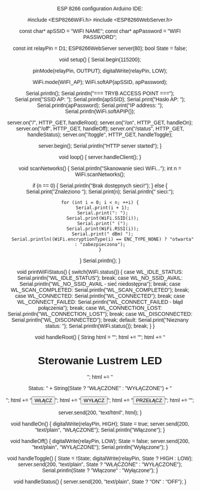 ESP 8266 configuration Arduino IDE:



#include <ESP8266WiFi.h>
#include <ESP8266WebServer.h>

const char* apSSID = "WIFI NAME";
const char* apPassword = "WIFI PASSWORD"; 

const int relayPin = D1;
ESP8266WebServer server(80);
bool State = false;

void setup() {
  Serial.begin(115200);
  
  pinMode(relayPin, OUTPUT);
  digitalWrite(relayPin, LOW);
  
  WiFi.mode(WIFI_AP);
  WiFi.softAP(apSSID, apPassword);
  
  Serial.println();
  Serial.println("=== TRYB ACCESS POINT ===");
  Serial.print("SSID AP: ");
  Serial.println(apSSID);
  Serial.print("Hasło AP: ");
  Serial.println(apPassword);
  Serial.print("IP address: ");
  Serial.println(WiFi.softAPIP());
  
  server.on("/", HTTP_GET, handleRoot);
  server.on("/on", HTTP_GET, handleOn);
  server.on("/off", HTTP_GET, handleOff);
  server.on("/status", HTTP_GET, handleStatus);
  server.on("/toggle", HTTP_GET, handleToggle);
  
  server.begin();
  Serial.println("HTTP server started");
}

void loop() {
  server.handleClient();
}

void scanNetworks() {
  Serial.println("Skanowanie sieci WiFi...");
  int n = WiFi.scanNetworks();
  
  if (n == 0) {
    Serial.println("Brak dostępnych sieci!");
  } else {
    Serial.print("Znaleziono ");
    Serial.print(n);
    Serial.println(" sieci:");
    
    for (int i = 0; i < n; ++i) {
      Serial.print(i + 1);
      Serial.print(": ");
      Serial.print(WiFi.SSID(i));
      Serial.print(" (");
      Serial.print(WiFi.RSSI(i));
      Serial.print(" dBm) ");
      Serial.println((WiFi.encryptionType(i) == ENC_TYPE_NONE) ? "otwarta" : "zabezpieczona");
    }
  }
  Serial.println();
}

void printWiFiStatus() {
  switch(WiFi.status()) {
    case WL_IDLE_STATUS:
      Serial.println("WL_IDLE_STATUS");
      break;
    case WL_NO_SSID_AVAIL:
      Serial.println("WL_NO_SSID_AVAIL - sieć niedostępna");
      break;
    case WL_SCAN_COMPLETED:
      Serial.println("WL_SCAN_COMPLETED");
      break;
    case WL_CONNECTED:
      Serial.println("WL_CONNECTED");
      break;
    case WL_CONNECT_FAILED:
      Serial.println("WL_CONNECT_FAILED - błąd połączenia");
      break;
    case WL_CONNECTION_LOST:
      Serial.println("WL_CONNECTION_LOST");
      break;
    case WL_DISCONNECTED:
      Serial.println("WL_DISCONNECTED");
      break;
    default:
      Serial.print("Nieznany status: ");
      Serial.println(WiFi.status());
      break;
  }
}

void handleRoot() {
  String html = "<html><head><meta name='viewport' content='width=device-width, initial-scale=1'>";
  html += "<style>body{font-family:Arial;text-align:center;margin-top:50px;}";
  html += ".btn{padding:15px 25px;font-size:18px;margin:10px;border:none;border-radius:5px;cursor:pointer;}";
  html += ".on{background-color:#4CAF50;color:white;}";
  html += ".off{background-color:#f44336;color:white;}</style></head>";
  html += "<body><h1>Sterowanie Lustrem LED</h1>";
  html += "<p>Status: " + String(State ? "WŁĄCZONE" : "WYŁĄCZONE") + "</p>";
  html += "<a href='/on'><button class='btn on'>WŁĄCZ</button></a>";
  html += "<a href='/off'><button class='btn off'>WYŁĄCZ</button></a>";
  html += "<a href='/toggle'><button class='btn'>PRZEŁĄCZ</button></a>";
  html += "</body></html>";
  
  server.send(200, "text/html", html);
}

void handleOn() {
  digitalWrite(relayPin, HIGH);
  State = true;
  server.send(200, "text/plain", "WŁĄCZONE");
  Serial.println("Włączone");
}

void handleOff() {
  digitalWrite(relayPin, LOW);
  State = false;
  server.send(200, "text/plain", "WYŁĄCZONE");
  Serial.println("Wyłączone");
}

void handleToggle() {
  State = !State;
  digitalWrite(relayPin, State ? HIGH : LOW);
  server.send(200, "text/plain", State ? "WŁĄCZONE" : "WYŁĄCZONE");
  Serial.println(State ? "Włączone" : "Wyłączone");
}

void handleStatus() {
  server.send(200, "text/plain", State ? "ON" : "OFF");
}
